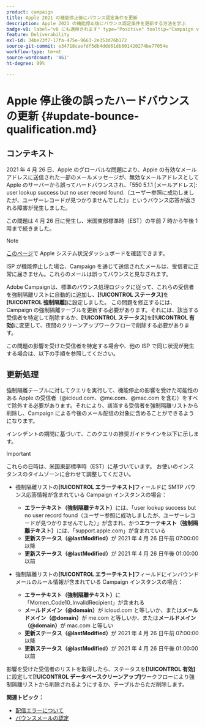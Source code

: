 ```yaml
---
product: campaign
title: Apple 2021 の機能停止後にバウンス認定条件を更新
description: Apple 2021 の機能停止後にバウンス認定条件を更新する方法を学ぶ
badge-v8: label="v8 にも適用されます" type="Positive" tooltip="Campaign v8 にも適用されます"
feature: Deliverability
exl-id: 34be23f7-17fa-475e-9663-2e353d76b172
source-git-commit: e34718caefdf5db4ddd61db601420274be77054e
workflow-type: tm+mt
source-wordcount: '461'
ht-degree: 99%

---
```


# Apple 停止後の誤ったハードバウンスの更新 {#update-bounce-qualification.md}

## コンテキスト

2021 年 4 月 26 日、Apple のグローバルな問題により、Apple の有効なメールアドレスに送信された一部のメールメッセージが、無効なメールアドレスとして Apple のサーバーから誤ってハードバウンスされ、「550 5.1.1 [メールアドレス]: user lookup success but no user record found.（ユーザー参照に成功しましたが、ユーザーレコードが見つかりませんでした）」というバウンス応答が返される障害が発生しました。

この問題は 4 月 26 日に発生し、米国東部標準時（EST）の午前 7 時から午後 1 時まで続きました。

>[!NOTE]
>
>[このページ](https://www.apple.com/jp/support/systemstatus/)で Apple システム状況ダッシュボードを確認できます。

ISP が機能停止した場合、Campaign を通じて送信されたメールは、受信者に正常に届きません。これらのメールは誤ってバウンスと見なされます。

Adobe Campaignは、標準のバウンス処理ロジックに従って、これらの受信者を強制隔離リストに自動的に追加し、**[!UICONTROL ステータス]**&#x200B;を&#x200B;**[!UICONTROL 強制隔離]**&#x200B;に設定しました。 この問題を修正するには、Campaign の強制隔離テーブルを更新する必要があります。それには、該当する受信者を特定して削除するか、**[!UICONTROL ステータス]**&#x200B;を&#x200B;**[!UICONTROL 有効]**&#x200B;に変更して、夜間のクリーンアップワークフローで削除する必要があります。

この問題の影響を受けた受信者を特定する場合や、他の ISP で同じ状況が発生する場合は、以下の手順を参照してください。

## 更新処理

強制隔離テーブルに対してクエリを実行して、機能停止の影響を受けた可能性のある Apple の受信者（@icloud.com、@me.com、@mac.com を含む）をすべて除外する必要があります。それにより、該当する受信者を強制隔離リストから削除し、Campaign による今後のメール配信の対象に含めることができるようになります。

インシデントの期間に基づいて、このクエリの推奨ガイドラインを以下に示します。

>[!IMPORTANT]
>
>これらの日時は、米国東部標準時（EST）に基づいています。 お使いのインスタンスのタイムゾーンに合わせて調整してください。

* 強制隔離リストの&#x200B;**[!UICONTROL エラーテキスト]**&#x200B;フィールドに SMTP バウンス応答情報が含まれている Campaign インスタンスの場合：

   * **エラーテキスト（強制隔離テキスト）**&#x200B;には、「user lookup success but no user record found（ユーザー参照に成功しましたが、ユーザーレコードが見つかりませんでした）」が含まれ、かつ&#x200B;**エラーテキスト（強制隔離テキスト）**&#x200B;には、「support.apple.com」が含まれている
   * **更新ステータス（@lastModified）**&#x200B;が 2021 年 4 月 26 日午前 07:00:00 以降
   * **更新ステータス（@lastModified）**&#x200B;が 2021 年 4 月 26 日午後 01:00:00 以前

* 強制隔離リストの&#x200B;**[!UICONTROL エラーテキスト]**&#x200B;フィールドにインバウンドメールのルール情報が含まれている Campaign インスタンスの場合：

   * **エラーテキスト（強制隔離テキスト）**&#x200B;に「Momen_Code10_InvalidRecipient」が含まれる
   * **メールドメイン（@domain）**&#x200B;が icloud.com と等しいか、または&#x200B;**メールドメイン（@domain）**&#x200B;が me.com と等しいか、または&#x200B;**メールドメイン（@domain）**&#x200B;が mac.com と等しい
   * **更新ステータス（@lastModified）**&#x200B;が 2021 年 4 月 26 日午前 07:00:00 以降
   * **更新ステータス（@lastModified）**&#x200B;が 2021 年 4 月 26 日午後 01:00:00 以前

影響を受けた受信者のリストを取得したら、ステータスを&#x200B;**[!UICONTROL 有効]**&#x200B;に設定して&#x200B;**[!UICONTROL データベースクリーンアップ]**&#x200B;ワークフローにより強制隔離リストから削除されるようにするか、テーブルからただ削除します。

**関連トピック：**
* [配信エラーについて](understanding-delivery-failures.md)
* [バウンスメールの認定](understanding-delivery-failures.md#bounce-mail-qualification)
